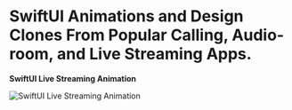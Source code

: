 # SwiftUI Animations and Design Clones From Popular Calling, Audio-room, and Live Streaming Apps.

**SwiftUI Live Streaming Animation**

![SwiftUI Live Streaming Animation](https://github.com/GetStream/SwiftUICallingAnimationsKit/blob/main/imagePreviews/livestreamingCharacter.gif)
